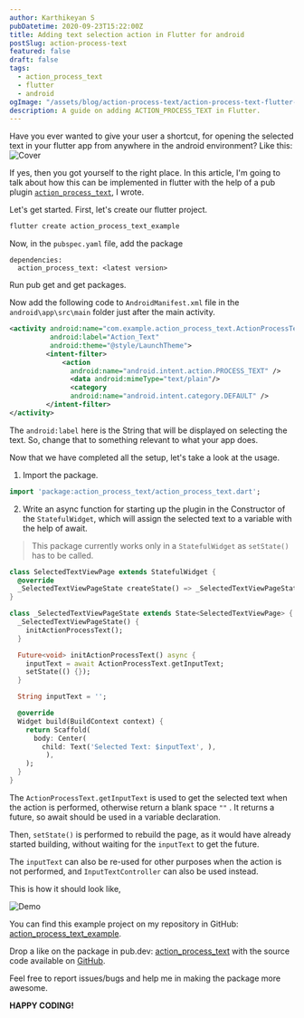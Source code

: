 ```yaml
---
author: Karthikeyan S
pubDatetime: 2020-09-23T15:22:00Z
title: Adding text selection action in Flutter for android
postSlug: action-process-text
featured: false
draft: false
tags:
  - action_process_text
  - flutter
  - android
ogImage: "/assets/blog/action-process-text/action-process-text-flutter-cover.png"
description: A guide on adding ACTION_PROCESS_TEXT in Flutter.
---
```


Have you ever wanted to give your user a shortcut, for opening the selected text in your flutter app from anywhere in the android environment?
Like this:
![Cover](/assets/blog/action-process-text/action-process-text-flutter-cover.png)

<!--truncate-->

If yes, then you got yourself to the right place. In this article, I'm going to talk about how this can be implemented in flutter with the help of a pub plugin [`action_process_text`](https://pub.dev/packages/action_process_text), I wrote.

Let's get started.
First, let's create our flutter project.

```bash
flutter create action_process_text_example
```

Now, in the `pubspec.yaml` file, add the package

```
dependencies:
  action_process_text: <latest version>
```

Run pub get and get packages.

Now add the following code to `AndroidManifest.xml` file in the `android\app\src\main` folder just after the main activity.

```xml
<activity android:name="com.example.action_process_text.ActionProcessTextPlugin"
          android:label="Action_Text"
          android:theme="@style/LaunchTheme">
         <intent-filter>
             <action
               android:name="android.intent.action.PROCESS_TEXT" />
               <data android:mimeType="text/plain"/>
               <category
               android:name="android.intent.category.DEFAULT" />
         </intent-filter>
</activity>
```

The `android:label` here is the String that will be displayed on selecting the text. So, change that to something relevant to what your app does.

Now that we have completed all the setup, let's take a look at the usage.

1. Import the package.

```dart
import 'package:action_process_text/action_process_text.dart';
```

2. Write an async function for starting up the plugin in the Constructor of the `StatefulWidget`, which will assign the selected text to a variable with the help of await.

> This package currently works only in a `StatefulWidget` as `setState()` has to be called.

```dart
class SelectedTextViewPage extends StatefulWidget {
  @override
  _SelectedTextViewPageState createState() => _SelectedTextViewPageState();
}

class _SelectedTextViewPageState extends State<SelectedTextViewPage> {
  _SelectedTextViewPageState() {
    initActionProcessText();
  }

  Future<void> initActionProcessText() async {
    inputText = await ActionProcessText.getInputText;
    setState(() {});
  }

  String inputText = '';

  @override
  Widget build(BuildContext context) {
    return Scaffold(
      body: Center(
        child: Text('Selected Text: $inputText', ),
         ),
    );
  }
}
```

The `ActionProcessText.getInputText` is used to get the selected text when the action is performed, otherwise return a blank space `""` . It returns a future, so await should be used in a variable declaration.

Then, `setState()` is performed to rebuild the page, as it would have already started building, without waiting for the `inputText` to get the future.

The `inputText` can also be re-used for other purposes when the action is not performed, and `InputTextController` can also be used instead.

This is how it should look like,

![Demo](/assets/blog/action-process-text/action-process-text-flutter-demo.gif)

You can find this example project on my repository in GitHub: [action_process_text_example](https://github.com/coder-with-a-bushido/action_process_text_example).

Drop a like on the package in pub.dev: [action_process_text](https://pub.dev/packages/action_process_text) with the source code available on [GitHub](https://github.com/coder-with-a-bushido/ACTION_PROCESS_TEXT-Flutter).

Feel free to report issues/bugs and help me in making the package more awesome.

**HAPPY CODING!**
